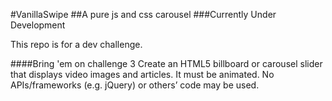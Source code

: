 #VanillaSwipe
##A pure js and css carousel
###Currently Under Development

This repo is for a dev challenge.


####Bring 'em on challenge 3
Create an HTML5 billboard or carousel slider that displays video images and
articles. It must be animated.
No APIs/frameworks (e.g. jQuery) or others’ code may be used.